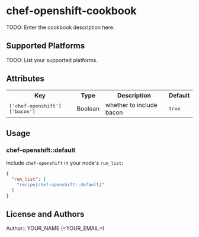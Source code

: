 # chef-openshift-cookbook

TODO: Enter the cookbook description here.

## Supported Platforms

TODO: List your supported platforms.

## Attributes

<table>
  <tr>
    <th>Key</th>
    <th>Type</th>
    <th>Description</th>
    <th>Default</th>
  </tr>
  <tr>
    <td><tt>['chef-openshift']['bacon']</tt></td>
    <td>Boolean</td>
    <td>whether to include bacon</td>
    <td><tt>true</tt></td>
  </tr>
</table>

## Usage

### chef-openshift::default

Include `chef-openshift` in your node's `run_list`:

```json
{
  "run_list": [
    "recipe[chef-openshift::default]"
  ]
}
```

## License and Authors

Author:: YOUR_NAME (<YOUR_EMAIL>)

